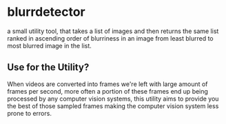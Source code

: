 # blurrdetector
a small utility tool, that takes a list of images and then returns the same list ranked in ascending order of blurriness in an image from least blurred to most blurred image in the list.


## Use for the Utility?
When videos are converted into frames we're left with large amount of frames per second, more often a portion of these frames end up being processed by any computer vision systems, this utility aims to provide you the best of those sampled frames making the computer vision system less prone to errors.
